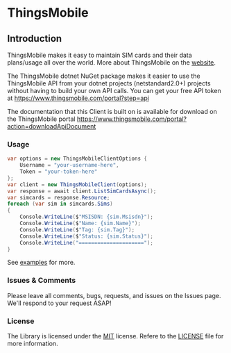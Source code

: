 # ThingsMobile

## Introduction

ThingsMobile makes it easy to maintain SIM cards and their data plans/usage all over the world. More about ThingsMobile on the [website](https://thingsmobile.com).

The ThingsMobile dotnet NuGet package makes it easier to use the ThingsMobile API from your dotnet projects (netstandard2.0+) projects without having to build your own API calls. You can get your free API token at https://www.thingsmobile.com/portal?step=api

The documentation that this Client is built on is available for download on the ThingsMobile portal https://www.thingsmobile.com/portal?action=downloadApiDocument

### Usage

```csharp
var options = new ThingsMobileClientOptions {
    Username = "your-username-here",
    Token = "your-token-here"
};
var client = new ThingsMobileClient(options);
var response = await client.ListSimCardsAsync();
var simcards = response.Resource;
foreach (var sim in simcards.Sims)
{
    Console.WriteLine($"MSISDN: {sim.Msisdn}");
    Console.WriteLine($"Name: {sim.Name}");
    Console.WriteLine($"Tag: {sim.Tag}");
    Console.WriteLine($"Status: {sim.Status}");
    Console.WriteLine("=====================");
}
```

See [examples](./examples/) for more.

### Issues &amp; Comments

Please leave all comments, bugs, requests, and issues on the Issues page. We'll respond to your request ASAP!

### License

The Library is licensed under the [MIT](http://www.opensource.org/licenses/mit-license.php "Read more about the MIT license form") license. Refere to the [LICENSE](./LICENSE.md) file for more information.
